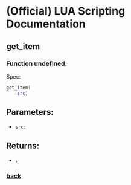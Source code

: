 
# (Official) LUA Scripting Documentation

## get_item

### Function undefined.

Spec:
```lua
get_item(
	src)
```
## Parameters:
- `src:` 
## Returns:
- `:` 
### [back](../other)

